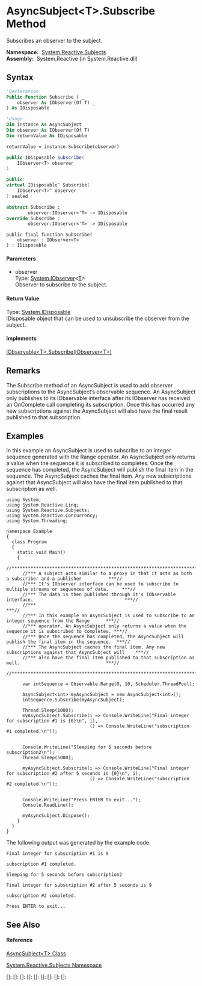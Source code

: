 # AsyncSubject\<T\>.Subscribe Method

Subscribes an observer to the subject.

**Namespace:**  [System.Reactive.Subjects](System.Reactive.Subjects\System.Reactive.Subjects.md)  
**Assembly:**  System.Reactive (in System.Reactive.dll)

## Syntax

```vb
'Declaration
Public Function Subscribe ( _
    observer As IObserver(Of T) _
) As IDisposable
```

```vb
'Usage
Dim instance As AsyncSubject
Dim observer As IObserver(Of T)
Dim returnValue As IDisposable

returnValue = instance.Subscribe(observer)
```

```csharp
public IDisposable Subscribe(
    IObserver<T> observer
)
```

```c++
public:
virtual IDisposable^ Subscribe(
    IObserver<T>^ observer
) sealed
```

```fsharp
abstract Subscribe : 
        observer:IObserver<'T> -> IDisposable 
override Subscribe : 
        observer:IObserver<'T> -> IDisposable 
```

```jscript
public final function Subscribe(
    observer : IObserver<T>
) : IDisposable
```

#### Parameters

- observer  
  Type: [System.IObserver](https://msdn.microsoft.com/en-us/library/Dd783449)\<[T](AsyncSubject\AsyncSubject(T).md)\>  
  Observer to subscribe to the subject.

#### Return Value

Type: [System.IDisposable](https://msdn.microsoft.com/en-us/library/aax125c9)  
IDisposable object that can be used to unsubscribe the observer from the subject.

#### Implements

[IObservable\<T\>.Subscribe(IObserver\<T\>)](https://msdn.microsoft.com/en-us/library/m:system.iobservable%601.subscribe(system.iobserver%7b%600%7d)(v=VS.103))

## Remarks

The Subscribe method of an AsyncSubject is used to add observer subscriptions to the AsyncSubject’s observable sequence. An AsyncSubject only publishes to its IObservable interface after its IObserver has received an OnComplete call completing its subscription. Once this has occurred any new subscriptions against the AsyncSubject will also have the final result published to that subscription.

## Examples

In this example an AsyncSubject is used to subscribe to an integer sequence generated with the Range operator. An AsyncSubject only returns a value when the sequence it is subscribed to completes. Once the sequence has completed, the AsyncSubject will publish the final item in the sequence. The AsyncSubject caches the final item. Any new subscriptions against that AsyncSubject will also have the final item published to that subscription as well.

    using System;
    using System.Reactive.Linq;
    using System.Reactive.Subjects;
    using System.Reactive.Concurrency;
    using System.Threading;
    
    namespace Example
    {
      class Program
      {
        static void Main()
        {
          //*******************************************************************************************************//
          //*** A subject acts similar to a proxy in that it acts as both a subscriber and a publisher          ***//
          //*** It's IObserver interface can be used to subscribe to multiple streams or sequences of data.     ***//
          //*** The data is then published through it's IObservable interface.                                  ***//
          //***                                                                                                 ***//
          //*** In this example an AsyncSubject is used to subscribe to an integer sequence from the Range      ***//
          //*** operator. An AsyncSubject only returns a value when the sequence it is subscribed to completes. ***//
          //*** Once the sequence has completed, the AsyncSubject will publish the final item in the sequence.  ***//
          //*** The AsyncSubject caches the final item. Any new subscriptions against that AsyncSubject will    ***//
          //*** also have the final item published to that subscription as well.                                ***//
          //*******************************************************************************************************//
    
          var intSequence = Observable.Range(0, 10, Scheduler.ThreadPool);
    
          AsyncSubject<int> myAsyncSubject = new AsyncSubject<int>();
          intSequence.Subscribe(myAsyncSubject);
    
          Thread.Sleep(1000);
          myAsyncSubject.Subscribe(i => Console.WriteLine("Final integer for subscription #1 is {0}\n", i),
                                   () => Console.WriteLine("subscription #1 completed.\n"));
                                    
          
          Console.WriteLine("Sleeping for 5 seconds before subscription2\n");
          Thread.Sleep(5000);
    
          myAsyncSubject.Subscribe(i => Console.WriteLine("Final integer for subscription #2 after 5 seconds is {0}\n", i),
                                   () => Console.WriteLine("subscription #2 completed.\n"));
    
    
          Console.WriteLine("Press ENTER to exit...");
          Console.ReadLine();
    
          myAsyncSubject.Dispose();
        }
      }
    }

The following output was generated by the example code.

    Final integer for subscription #1 is 9
    
    subscription #1 completed.
    
    Sleeping for 5 seconds before subscription2
    
    Final integer for subscription #2 after 5 seconds is 9
    
    subscription #2 completed.
    
    Press ENTER to exit...

## See Also

#### Reference

[AsyncSubject\<T\> Class](AsyncSubject\AsyncSubject(T).md)

[System.Reactive.Subjects Namespace](System.Reactive.Subjects\System.Reactive.Subjects.md)

[]: 
[]: 
[]: 
[]: 
[]: 
[]: 
[]: 
[]: 
[]: 